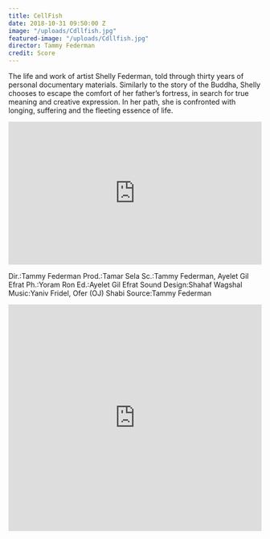 ```yaml
---
title: CellFish
date: 2018-10-31 09:50:00 Z
image: "/uploads/Cdllfish.jpg"
featured-image: "/uploads/Cdllfish.jpg"
director: Tammy Federman
credit: Score
---
```


The life and work of artist Shelly Federman, told through thirty years of personal documentary materials. Similarly to the story of the Buddha, Shelly chooses to escape the comfort of her father’s fortress, in search for true meaning and creative expression. In her path, she is confronted with longing, suffering and the fleeting essence of life. 

<div style="padding:56.25% 0 0 0;position:relative;"><iframe src="https://player.vimeo.com/video/276725540?title=0&byline=0&portrait=0" style="position:absolute;top:0;left:0;width:100%;height:100%;" frameborder="0" webkitallowfullscreen mozallowfullscreen allowfullscreen></iframe></div><script src="https://player.vimeo.com/api/player.js"></script>

Dir.:Tammy Federman
Prod.:Tamar Sela
Sc.:Tammy Federman, Ayelet Gil Efrat
Ph.:Yoram Ron
Ed.:Ayelet Gil Efrat
Sound Design:Shahaf Wagshal
Music:Yaniv Fridel, Ofer (OJ) Shabi
Source:Tammy Federman

<iframe width="100%" height="450" scrolling="no" frameborder="no" allow="autoplay" src="https://w.soundcloud.com/player/?url=https%3A//api.soundcloud.com/playlists/341191617&color=%23ff5500&auto_play=false&hide_related=false&show_comments=true&show_user=true&show_reposts=false&show_teaser=true"></iframe>